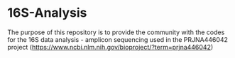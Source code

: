 # 16S-Analysis
The purpose of this repository is to provide the community with the codes for the 16S data analysis - amplicon sequencing used in the PRJNA446042 project (https://www.ncbi.nlm.nih.gov/bioproject/?term=prjna446042)
